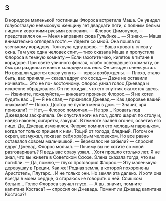 ## 3

В коридоре маленькой гостиницы Флороса встретила Маша. Он увидел голубоглазую невысокую женщину лет двадцати пяти, с полным белым лицом и короткими русыми волосами.
— Флорос Димопулос,— представился он.— Меня направила сюда Гульбике...
— Я знаю.— Маша внимательно оглядела гостя.— Идемте со мной.
Она пошла по узенькому коридору. Толкнула одну дверь.
— Ваша кровать слева у окна. Там уже один человек спит,— тихо сказала Маша и пропустила Флороса в темную комнату.— Если захотите чаю, кипяток в титане в коридоре.
При свете уличного фонаря, слабо освещавшего комнату, он быстро разделся и влез в холодную постель. Он сегодня очень устал. Но вряд ли удастся сразу уснуть — нервы возбуждены.
— Плохо, стало быть, вас приняли,— сказал вдруг его сосед.— Даже не оставили ночевать... Это не по- восточному.
Флорос узнал голос Джевада и искренне обрадовался. Он не ожидал, что его спутник окажется здесь.
— Извините, пожалуйста,— виновато произнес Флорос.— Я не хотел будить вас...
— Я не спал,— признался Джевад.— Как здоровье вашей знакомой?
— Плохо. Доктор не пустил меня в дом.
— Значит, зря приехали?
— Нет,— Флорос помолчал.— Не зря...
Кровать под Джевадом заскрипела. Он опустил ноги на пол, долго шарил по столу и, найдя наконец сигареты, закурил. В темноте заалел огонек, осветив его лицо.
Да, Джевад изменился. Флорос помнил его молодым пареньком, когда тот только пришел к ним. Тощий от голода, бледный. Потом он окреп, возмужал, показал себя храбрым человеком. Но все равно оставался совсем мальчишкой.
— Верекалос не забыли? — спросил вдруг Джевад.
Флорос молчал.
— Почему вы не хотите со мной разговаривать? Я ведь вас сразу узнал... Хотя прошло столько лет. Я не знал, что вы живете в Советском Союзе. Элена сказала тогда, что вы погибли.
— Да, помню,— глухо проговорил Флорос.— Эту маленькую деревушку в Греции. Как же! Родная земля, в которой похоронены Аристотель, Плутарх... И не только они. Но земля эта далеко. И хотя она всегда в моем сердце, я стараюсь не говорить о ней. Слишком больно...
Голос Флороса звучал глухо.
— А вы, значит, помните капитана Костаса? — спросил он Джевада.
Помнит ли Джевад капитана Костаса?!
